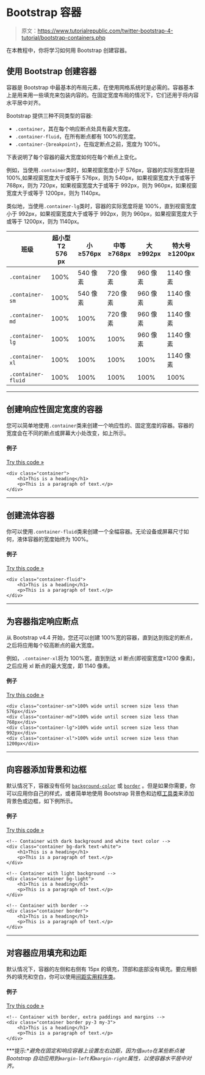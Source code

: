 # Bootstrap 容器

> 原文：<https://www.tutorialrepublic.com/twitter-bootstrap-4-tutorial/bootstrap-containers.php>

在本教程中，你将学习如何用 Bootstrap 创建容器。

## 使用 Bootstrap 创建容器

容器是 Bootstrap 中最基本的布局元素，在使用网格系统时是必需的。容器基本上是用来用一些填充来包装内容的。在固定宽度布局的情况下，它们还用于将内容水平居中对齐。

Bootstrap 提供三种不同类型的容器:

*   `.container`，其在每个响应断点处具有最大宽度。
*   `.container-fluid`，在所有断点都有 100%的宽度。
*   `.container-{breakpoint}`，在指定断点之前，宽度为 100%。

下表说明了每个容器的最大宽度如何在每个断点上变化。

例如，当使用`.container`类时，如果视窗宽度小于 576px，容器的实际宽度将是 100%,如果视窗宽度大于或等于 576px，则为 540px，如果视窗宽度大于或等于 768px，则为 720px，如果视窗宽度大于或等于 992px，则为 960px，如果视窗宽度大于或等于 1200px，则为 1140px。

类似地，当使用`.container-lg`类时，容器的实际宽度将是 100%，直到视窗宽度小于 992px，如果视窗宽度大于或等于 992px，则为 960px，如果视窗宽度大于或等于 1200px，则为 1140px。

| 班级 | 超小型 T2 576 px | 小≥576px | 中等≥768px | 大≥992px | 特大号≥1200px |
| --- | --- | --- | --- | --- | --- |
| `.container` | 100% | 540 像素 | 720 像素 | 960 像素 | 1140 像素 |
| `.container-sm` | 100% | 540 像素 | 720 像素 | 960 像素 | 1140 像素 |
| `.container-md` | 100% | 100% | 720 像素 | 960 像素 | 1140 像素 |
| `.container-lg` | 100% | 100% | 100% | 960 像素 | 1140 像素 |
| `.container-xl` | 100% | 100% | 100% | 100% | 1140 像素 |
| `.container-fluid` | 100% | 100% | 100% | 100% | 100% |

* * *

## 创建响应性固定宽度的容器

您可以简单地使用`.container`类来创建一个响应性的、固定宽度的容器。容器的宽度会在不同的断点或屏幕大小处改变，如上所示。

#### 例子

[Try this code »](../codelab.php?topic=bootstrap-4&file=responsive-fixed-width-container "Try this code using online Editor")

```
<div class="container">
    <h1>This is a heading</h1>
    <p>This is a paragraph of text.</p>
</div>
```

* * *

## 创建流体容器

你可以使用`.container-fluid`类来创建一个全幅容器。无论设备或屏幕尺寸如何，液体容器的宽度始终为 100%。

#### 例子

[Try this code »](../codelab.php?topic=bootstrap-4&file=fluid-container "Try this code using online Editor")

```
<div class="container-fluid">
    <h1>This is a heading</h1>
    <p>This is a paragraph of text.</p>
</div>
```

* * *

## 为容器指定响应断点

从 Bootstrap v4.4 开始，您还可以创建 100%宽的容器，直到达到指定的断点，之后将应用每个较高断点的最大宽度。

例如，`.container-xl`将为 100%宽，直到到达 xl 断点(即视窗宽度≥1200 像素)，之后应用 xl 断点的最大宽度，即 1140 像素。

#### 例子

[Try this code »](../codelab.php?topic=bootstrap-4&file=specify-responsive-breakpoints-for-containers "Try this code using online Editor")

```
<div class="container-sm">100% wide until screen size less than 576px</div>
<div class="container-md">100% wide until screen size less than 768px</div>
<div class="container-lg">100% wide until screen size less than 992px</div>
<div class="container-xl">100% wide until screen size less than 1200px</div>
```

* * *

## 向容器添加背景和边框

默认情况下，容器没有任何 [`background-color`](/css-reference/css-background-color-property.php) 或 [`border`](/css-reference/css-color-property.php) 。但是如果你需要，你可以应用你自己的样式，或者简单地使用 Bootstrap 背景色和边框[工具类](bootstrap-helper-classes.php)来添加背景色或边框，如下例所示。

#### 例子

[Try this code »](../codelab.php?topic=bootstrap-4&file=set-background-and-borders-for-containers "Try this code using online Editor")

```
<!-- Container with dark background and white text color -->
<div class="container bg-dark text-white">
    <h1>This is a heading</h1>
    <p>This is a paragraph of text.</p>
</div>

<!-- Container with light background -->
<div class="container bg-light">
    <h1>This is a heading</h1>
    <p>This is a paragraph of text.</p>
</div>

<!-- Container with border -->
<div class="container border">
    <h1>This is a heading</h1>
    <p>This is a paragraph of text.</p>
</div>
```

* * *

## 对容器应用填充和边距

默认情况下，容器的左侧和右侧有 15px 的填充，顶部和底部没有填充。要应用额外的填充和空白，你可以使用[间距实用程序类](bootstrap-helper-classes.php)。

#### 例子

[Try this code »](../codelab.php?topic=bootstrap-4&file=set-paddings-and-margins-for-containers "Try this code using online Editor")

```
<!-- Container with border, extra paddings and margins -->
<div class="container border py-3 my-3">
    <h1>This is a heading</h1>
    <p>This is a paragraph of text.</p>
</div>
```

 ***提示:**避免在固定和响应容器上设置左右边距，因为值`auto`在某些断点被 Bootstrap 自动应用到`margin-left`和`margin-right`属性，以使容器水平居中对齐。*